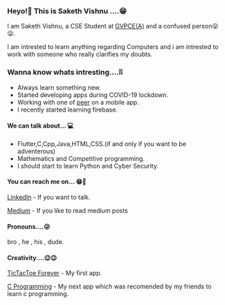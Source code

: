 ### Heyo!👋 This is Saketh Vishnu ....😁

I am Saketh Vishnu, a CSE Student at <a href = "http://www.gvpce.ac.in/">GVPCE(A)</a> and a confused person😜😜.

I am intrested to learn anything regarding Computers and i am intrested to work with someone who really clarifies my doubts.

### Wanna know whats intresting....❕❕

<body>
  <section>
  <ul>
  <li>Always learn something new.</li>
  <li>Started developing apps during COVID-19 lockdown.</li>
  <li>Working with one of <a href = "https://github.com/himabindu-run" >peer</a> on a mobile app.</li>
  <li>I recently started learning firebase.</li>
  </ul>
  </section>
  
  <section>
  <h4>We can talk about... 💻</h4>
  <ul>
    <li>Flutter,C,Cpp,Java,HTML,CSS.(if and only if you want to be adventerous)</li>
    <li>Mathematics and Competitive programming.</li>
    <li>I should start to learn Python and Cyber Security.</li>
  </ul>
  </section>
  
   <h4>You can reach me on... 😁💬</h4>
   <p><a href = "https://www.linkedin.com/in/saketh-vishnu-33a3721a6">LinkedIn</a> - If you want to talk.</p>
   <p><a href = "https://medium.com/@saketh4532">Medium</a> - If you like to read medium posts</p>
   
   <h4>Pronouns....😜</h4>
    <p>   bro , he , his , dude.</p>
    
   <h4>Creativity....😉😉</h4>
  <p><a href = "https://play.google.com/store/apps/details?id=com.samst.tictactoeforever&hl=en_IN">TicTacToe Forever</a> - My first app.</p>
    <p><a href = "https://play.google.com/store/apps/details?id=com.samst.cprogramming&hl=en_IN">C Programming</a> - My next app which was recomended by my friends to learn c programming.</p>  
</body>
 
 
 
 

<!--
**sakethvishnu/sakethvishnu** is a ✨ _special_ ✨ repository because its `README.md` (this file) appears on your GitHub profile.

Here are some ideas to get you started:

- 🔭 I’m currently working on ...
- 🌱 I’m currently learning ...
- 👯 I’m looking to collaborate on ...
- 🤔 I’m looking for help with ...
- 💬 Ask me about ...
- 📫 How to reach me: ...
- 😄 Pronouns: ...
- ⚡ Fun fact: ...
-->
